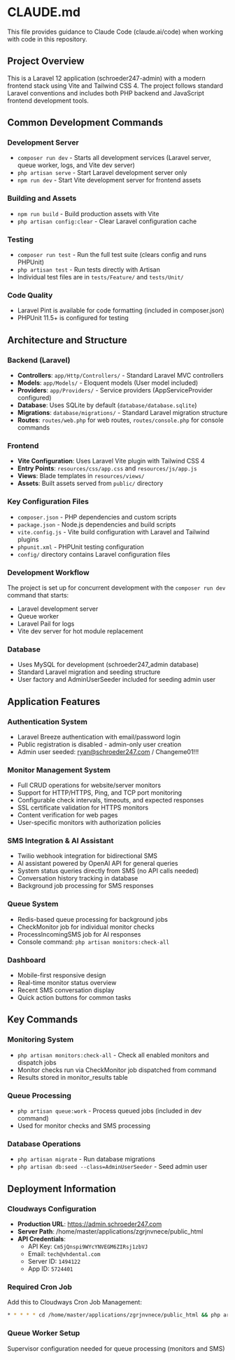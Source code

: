 # CLAUDE.md

This file provides guidance to Claude Code (claude.ai/code) when working with code in this repository.

## Project Overview

This is a Laravel 12 application (schroeder247-admin) with a modern frontend stack using Vite and Tailwind CSS 4. The project follows standard Laravel conventions and includes both PHP backend and JavaScript frontend development tools.

## Common Development Commands

### Development Server
- `composer run dev` - Starts all development services (Laravel server, queue worker, logs, and Vite dev server)
- `php artisan serve` - Start Laravel development server only
- `npm run dev` - Start Vite development server for frontend assets

### Building and Assets
- `npm run build` - Build production assets with Vite
- `php artisan config:clear` - Clear Laravel configuration cache

### Testing
- `composer run test` - Run the full test suite (clears config and runs PHPUnit)
- `php artisan test` - Run tests directly with Artisan
- Individual test files are in `tests/Feature/` and `tests/Unit/`

### Code Quality
- Laravel Pint is available for code formatting (included in composer.json)
- PHPUnit 11.5+ is configured for testing

## Architecture and Structure

### Backend (Laravel)
- **Controllers**: `app/Http/Controllers/` - Standard Laravel MVC controllers
- **Models**: `app/Models/` - Eloquent models (User model included)
- **Providers**: `app/Providers/` - Service providers (AppServiceProvider configured)
- **Database**: Uses SQLite by default (`database/database.sqlite`)
- **Migrations**: `database/migrations/` - Standard Laravel migration structure
- **Routes**: `routes/web.php` for web routes, `routes/console.php` for console commands

### Frontend
- **Vite Configuration**: Uses Laravel Vite plugin with Tailwind CSS 4
- **Entry Points**: `resources/css/app.css` and `resources/js/app.js`
- **Views**: Blade templates in `resources/views/`
- **Assets**: Built assets served from `public/` directory

### Key Configuration Files
- `composer.json` - PHP dependencies and custom scripts
- `package.json` - Node.js dependencies and build scripts
- `vite.config.js` - Vite build configuration with Laravel and Tailwind plugins
- `phpunit.xml` - PHPUnit testing configuration
- `config/` directory contains Laravel configuration files

### Development Workflow
The project is set up for concurrent development with the `composer run dev` command that starts:
- Laravel development server
- Queue worker
- Laravel Pail for logs
- Vite dev server for hot module replacement

### Database
- Uses MySQL for development (schroeder247_admin database)
- Standard Laravel migration and seeding structure
- User factory and AdminUserSeeder included for seeding admin user

## Application Features

### Authentication System
- Laravel Breeze authentication with email/password login
- Public registration is disabled - admin-only user creation
- Admin user seeded: ryan@schroeder247.com / Changeme01!!!

### Monitor Management System
- Full CRUD operations for website/server monitors
- Support for HTTP/HTTPS, Ping, and TCP port monitoring
- Configurable check intervals, timeouts, and expected responses
- SSL certificate validation for HTTPS monitors
- Content verification for web pages
- User-specific monitors with authorization policies

### SMS Integration & AI Assistant
- Twilio webhook integration for bidirectional SMS
- AI assistant powered by OpenAI API for general queries
- System status queries directly from SMS (no API calls needed)
- Conversation history tracking in database
- Background job processing for SMS responses

### Queue System
- Redis-based queue processing for background jobs
- CheckMonitor job for individual monitor checks
- ProcessIncomingSMS job for AI responses
- Console command: `php artisan monitors:check-all`

### Dashboard
- Mobile-first responsive design
- Real-time monitor status overview
- Recent SMS conversation display
- Quick action buttons for common tasks

## Key Commands

### Monitoring System
- `php artisan monitors:check-all` - Check all enabled monitors and dispatch jobs
- Monitor checks run via CheckMonitor job dispatched from command
- Results stored in monitor_results table

### Queue Processing
- `php artisan queue:work` - Process queued jobs (included in dev command)
- Used for monitor checks and SMS processing

### Database Operations
- `php artisan migrate` - Run database migrations
- `php artisan db:seed --class=AdminUserSeeder` - Seed admin user

## Deployment Information

### Cloudways Configuration
- **Production URL**: https://admin.schroeder247.com
- **Server Path**: /home/master/applications/zgrjnvnece/public_html
- **API Credentials**:
  - API Key: `Cm5jQnspi9WYcYNVEGM6ZIRsj1zbVJ`
  - Email: `tech@vhdental.com`
  - Server ID: `1494122`
  - App ID: `5724401`

### Required Cron Job
Add this to Cloudways Cron Job Management:
```bash
* * * * * cd /home/master/applications/zgrjnvnece/public_html && php artisan schedule:run >> /dev/null 2>&1
```

### Queue Worker Setup
Supervisor configuration needed for queue processing (monitors and SMS)
